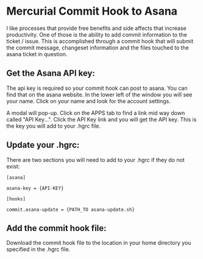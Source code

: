 Mercurial Commit Hook to Asana
===============================

I like processes that provide free benefits and side affects that increase productivity. One of those is the ability to add commit information to the ticket / issue. This is accomplished through a commit hook that will submit the commit message, changeset information and the files touched to the asana ticket in question.

## Get the Asana API key:
The api key is required so your commit hook can post to asana. You can find that on the asana website. In the lower left of the window you will see your name. Click on your name and look for the account settings.

A modal will pop-up. Click on the APPS tab to find a link mid way down called "API Key...". Click the API Key link and you will get the API key. This is the key you will add to your .hgrc file.

## Update your .hgrc:

There are two sections you will need to add to your .hgrc if they do not exist:

```
[asana]

asana-key = {API-KEY}

[hooks]

commit.asana-update = {PATH_TO asana-update.sh}
```

## Add the commit hook file:
Download the commit hook file to the location in your home directory you specified in the .hgrc file.
